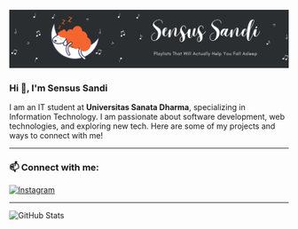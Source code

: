 ![Banner](https://github.com/sensussandi/sensussandi/blob/main/Sensus.png?raw=true)

### Hi 👋, I'm Sensus Sandi

I am an IT student at **Universitas Sanata Dharma**, specializing in Information Technology. I am passionate about software development, web technologies, and exploring new tech. Here are some of my projects and ways to connect with me!

---
### 📫 Connect with me:
[![Instagram](https://img.shields.io/badge/-Instagram-purple)](https://www.instagram.com/sen___nnb)

---

![GitHub Stats](https://github-readme-stats.vercel.app/api?username=sensussandi&show_icons=true&theme=radical)
